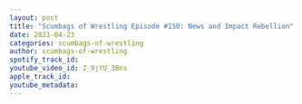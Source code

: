 ```yaml
---
layout: post
title: "Scumbags of Wrestling Episode #150: News and Impact Rebellion"
date: 2021-04-23
categories: scumbags-of-wrestling
author: scumbags-of-wrestling
spotify_track_id: 
youtube_video_id: Z_9jYU_3Bns
apple_track_id: 
youtube_metadata: 
---
```

